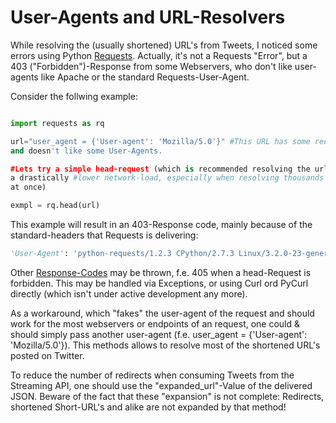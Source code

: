 User-Agents and URL-Resolvers
==============================

While resolving the (usually shortened) URL's from Tweets, I noticed some
errors using Python [Requests]("http://docs.python-requests.org/en/latest/").
Actually, it's not a Requests "Error", but a 403 ("Forbidden")-Response from
some Webservers, who don't like user-agents like Apache or the standard
Requests-User-Agent.

Consider the follwing example:

```python

import requests as rq

url="user_agent = {'User-agent': 'Mozilla/5.0'}" #This URL has some redirects,
and doesn't like some User-Agents.

#Lets try a simple head-request (which is recommended resolving the url due to
a drastically #lower network-load, especially when resolving thousands of urls
at once)

exmpl = rq.head(url) 
```

This example will result in an 403-Response code, mainly because of the
standard-headers that Requests is delivering:

```python 
'User-Agent': 'python-requests/1.2.3 CPython/2.7.3 Linux/3.2.0-23-generic'}
```

Other
[Response-Codes]("http://www.w3.org/Protocols/rfc2616/rfc2616-sec10.html") may
be thrown, f.e. 405 when a head-Request is forbidden. This may be handled via
Exceptions, or using Curl ord PyCurl directly (which isn't under active
development any more). 

As a workaround, which "fakes" the user-agent of the request and should work
for the most webservers or endpoints of an request, one could & should simply
pass another user-agent (f.e. user_agent = {'User-agent': 'Mozilla/5.0'}). This
methods allows to resolve most of the shortened URL's posted on Twitter.

To reduce the number of redirects when consuming Tweets from the Streaming API,
one should use the "expanded_url"-Value of the delivered JSON. Beware of the
fact that these "expansion" is not complete: Redirects, shortened Short-URL's
and alike are not expanded by that method!
